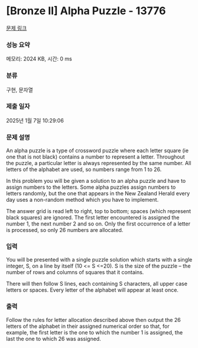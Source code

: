 # [Bronze II] Alpha Puzzle - 13776 

[문제 링크](https://www.acmicpc.net/problem/13776) 

### 성능 요약

메모리: 2024 KB, 시간: 0 ms

### 분류

구현, 문자열

### 제출 일자

2025년 1월 7일 10:29:06

### 문제 설명

<p>An alpha puzzle is a type of crossword puzzle where each letter square (ie one that is not black) contains a number to represent a letter. Throughout the puzzle, a particular letter is always represented by the same number. All letters of the alphabet are used, so numbers range from 1 to 26.</p>

<p>In this problem you will be given a solution to an alpha puzzle and have to assign numbers to the letters. Some alpha puzzles assign numbers to letters randomly, but the one that appears in the New Zealand Herald every day uses a non-random method which you have to implement.</p>

<p>The answer grid is read left to right, top to bottom; spaces (which represent black squares) are ignored. The first letter encountered is assigned the number 1, the next number 2 and so on. Only the first occurrence of a letter is processed, so only 26 numbers are allocated.</p>

### 입력 

 <p>You will be presented with a single puzzle solution which starts with a single integer, S, on a line by itself (10 <= S <=20). S is the size of the puzzle – the number of rows and columns of squares that it contains.</p>

<p>There will then follow S lines, each containing S characters, all upper case letters or spaces. Every letter of the alphabet will appear at least once. </p>

### 출력 

 <p>Follow the rules for letter allocation described above then output the 26 letters of the alphabet in their assigned numerical order so that, for example, the first letter is the one to which the number 1 is assigned, the last the one to which 26 was assigned. </p>

